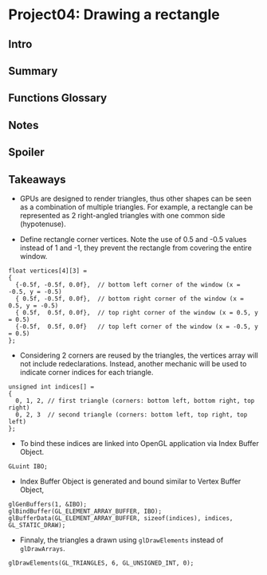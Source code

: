 # Project04: Drawing a rectangle

## Intro

## Summary

## Functions Glossary

## Notes

## Spoiler

## Takeaways

* GPUs are designed to render triangles, thus other shapes can be seen as a combination of multiple triangles. For example, a rectangle can be represented as 2 right-angled triangles with one common side (hypotenuse). 

* Define rectangle corner vertices. Note the use of 0.5 and -0.5 values instead of 1 and -1, they prevent the rectangle from covering the entire window.
```
float vertices[4][3] =
{
  {-0.5f, -0.5f, 0.0f},  // bottom left corner of the window (x = -0.5, y = -0.5)
  { 0.5f, -0.5f, 0.0f},  // bottom right corner of the window (x = 0.5, y = -0.5)
  { 0.5f,  0.5f, 0.0f},  // top right corner of the window (x = 0.5, y = 0.5)
  {-0.5f,  0.5f, 0.0f}   // top left corner of the window (x = -0.5, y = 0.5)
};
```

* Considering 2 corners are reused by the triangles, the vertices array will not include redeclarations. Instead, another mechanic will be used to indicate corner indices for each triangle.
```
unsigned int indices[] =
{ 
  0, 1, 2, // first triangle (corners: bottom left, bottom right, top right)
  0, 2, 3  // second triangle (corners: bottom left, top right, top left)
};
```

* To bind these indices are linked into OpenGL application via Index Buffer Object. 
```
GLuint IBO;
```

* Index Buffer Object is generated and bound similar to Vertex Buffer Object,
```
glGenBuffers(1, &IBO);
glBindBuffer(GL_ELEMENT_ARRAY_BUFFER, IBO);
glBufferData(GL_ELEMENT_ARRAY_BUFFER, sizeof(indices), indices, GL_STATIC_DRAW);
```

* Finnaly, the triangles a drawn using `glDrawElements` instead of `glDrawArrays`.
```
glDrawElements(GL_TRIANGLES, 6, GL_UNSIGNED_INT, 0);
```